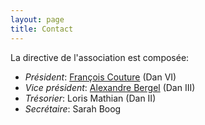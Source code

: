 ```yaml
---
layout: page
title: Contact
---
```

La directive de l'association est composée:
- _Président_: [François Couture](mailto:francois.couture@bluewin.ch) (Dan VI)
- _Vice président_: [Alexandre Bergel](mailto:alexandre.bergel@me.com) (Dan III) 
- _Trésorier_: Loris Mathian (Dan II)
- _Secrétaire_: Sarah Boog
